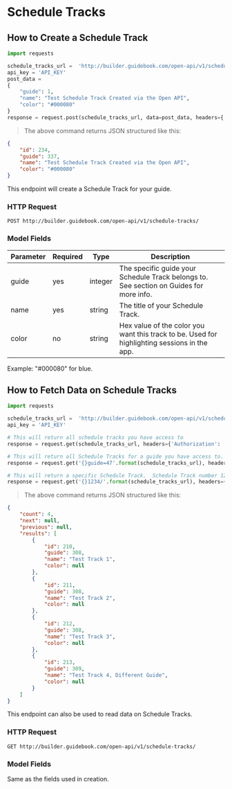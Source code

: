 # Schedule Tracks

## How to Create a Schedule Track


```python
import requests

schedule_tracks_url =  'http://builder.guidebook.com/open-api/v1/schedule-tracks/'
api_key = 'API_KEY'
post_data =
{
	"guide": 1,
	"name": "Test Schedule Track Created via the Open API",
	"color": "#000080"
}
response = request.post(schedule_tracks_url, data=post_data, headers={'Authorization': 'JWT ' + api_key})

```

> The above command returns JSON structured like this:

```json
{
	"id": 234,
	"guide": 337,
	"name": "Test Schedule Track Created via the Open API",
	"color": "#000080"
}

```


This endpoint will create a Schedule Track for your guide.

### HTTP Request

`POST http://builder.guidebook.com/open-api/v1/schedule-tracks/`

### Model Fields

Parameter       | Required  | Type    | Description
---------       | --------  | ------- | -----------
guide           | yes | integer  | The specific guide your Schedule Track belongs to.  See section on Guides for more info.
name            | yes | string   | The title of your Schedule Track.
color           | no  | string   | Hex value of the color you want this track to be. Used for highlighting sessions in the app.
Example: "#000080" for blue.


## How to Fetch Data on Schedule Tracks


```python
import requests

schedule_tracks_url =  'http://builder.guidebook.com/open-api/v1/schedule-tracks/'
api_key = 'API_KEY'

# This will return all schedule tracks you have access to
response = request.get(schedule_tracks_url, headers={'Authorization': 'JWT ' + api_key})

# This will return all Schedule Tracks for a guide you have access to. Guide 47 in this example
response = request.get('{}guide=47'.format(schedule_tracks_url), headers={'Authorization': 'JWT ' + api_key})

# This will return a specific Schedule Track.  Schedule Track number 1234 in this example
response = request.get('{}1234/'.format(schedule_tracks_url), headers={'Authorization': 'JWT ' + api_key})


```

> The above command returns JSON structured like this:

```json
{
	"count": 4,
	"next": null,
	"previous": null,
	"results": [
		{
			"id": 210,
			"guide": 308,
			"name": "Test Track 1",
			"color": null
		},
		{
			"id": 211,
			"guide": 308,
			"name": "Test Track 2",
			"color": null
		},
		{
			"id": 212,
			"guide": 308,
			"name": "Test Track 3",
			"color": null
		},
		{
			"id": 213,
			"guide": 309,
			"name": "Test Track 4, Different Guide",
			"color": null
		}
	]
}
```


This endpoint can also be used to read data on Schedule Tracks.

### HTTP Request

`GET http://builder.guidebook.com/open-api/v1/schedule-tracks/`

### Model Fields

Same as the fields used in creation.

